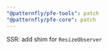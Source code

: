 ```yaml
---
"@patternfly/pfe-tools": patch
"@patternfly/pfe-core": patch
---
```


SSR: add shim for `ResizeObserver`
